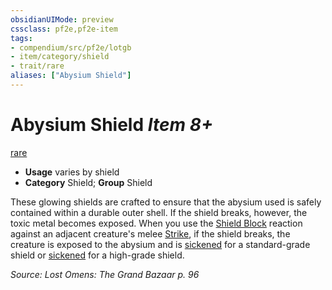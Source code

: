 ```yaml
---
obsidianUIMode: preview
cssclass: pf2e,pf2e-item
tags:
- compendium/src/pf2e/lotgb
- item/category/shield
- trait/rare
aliases: ["Abysium Shield"]
---
```

# Abysium Shield *Item 8+*  
[rare](../../../Rules/traits/rare.md)  

- **Usage** varies by shield
- **Category** Shield; **Group** Shield 

These glowing shields are crafted to ensure that the abysium used is safely contained within a durable outer shell. If the shield breaks, however, the toxic metal becomes exposed. When you use the [Shield Block](../../feats/shield-block.md) reaction against an adjacent creature's melee [Strike](../../../Rules/actions/strike.md), if the shield breaks, the creature is exposed to the abysium and is [sickened](../../../Rules/conditions.md#Sickened) for a standard-grade shield or [sickened](../../../Rules/conditions.md#Sickened) for a high-grade shield.

*Source: Lost Omens: The Grand Bazaar p. 96*